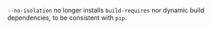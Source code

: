 `--no-isolation` no longer installs `build-requires` nor dynamic build dependencies, to be consistent with `pip`.
